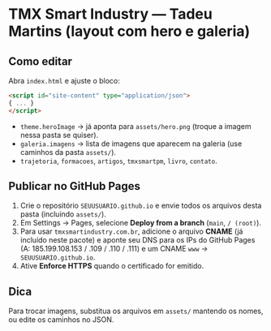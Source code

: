 # TMX Smart Industry — Tadeu Martins (layout com hero e galeria)

## Como editar
Abra `index.html` e ajuste o bloco:
```html
<script id="site-content" type="application/json">
{ ... }
</script>
```
- `theme.heroImage` → já aponta para `assets/hero.png` (troque a imagem nessa pasta se quiser).
- `galeria.imagens` → lista de imagens que aparecem na galeria (use caminhos da pasta `assets/`).
- `trajetoria`, `formacoes`, `artigos`, `tmxsmartpm`, `livro`, `contato`.

## Publicar no GitHub Pages
1. Crie o repositório `SEUUSUARIO.github.io` e envie todos os arquivos desta pasta (incluindo `assets/`).
2. Em Settings → Pages, selecione **Deploy from a branch** (`main`, `/ (root)`).
3. Para usar `tmxsmartindustry.com.br`, adicione o arquivo **CNAME** (já incluído neste pacote) e aponte seu DNS para os IPs do GitHub Pages (A: 185.199.108.153 / .109 / .110 / .111) e um CNAME `www` → `SEUUSUARIO.github.io`.
4. Ative **Enforce HTTPS** quando o certificado for emitido.

## Dica
Para trocar imagens, substitua os arquivos em `assets/` mantendo os nomes, ou edite os caminhos no JSON.
